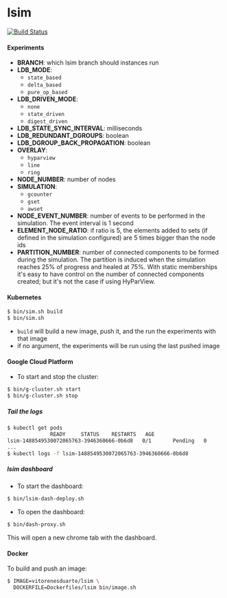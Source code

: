 # lsim

[![Build Status](https://travis-ci.org/vitorenesduarte/lsim.svg?branch=master)](https://travis-ci.org/vitorenesduarte/lsim/)


#### Experiments

- __BRANCH__: which lsim branch should instances run
- __LDB_MODE__:
  - `state_based`
  - `delta_based`
  - `pure_op_based`
- __LDB_DRIVEN_MODE__:
  - `none`
  - `state_driven`
  - `digest_driven`
- __LDB_STATE_SYNC_INTERVAL__: milliseconds
- __LDB_REDUNDANT_DGROUPS__: boolean
- __LDB_DGROUP_BACK_PROPAGATION__: boolean
- __OVERLAY__:
  - `hyparview`
  - `line`
  - `ring`
- __NODE_NUMBER__: number of nodes
- __SIMULATION__:
  - `gcounter`
  - `gset`
  - `awset`
- __NODE_EVENT_NUMBER__: number of events to be performed in
the simulation. The event interval is 1 second
- __ELEMENT_NODE_RATIO__: if ratio is 5, the elements added to
sets (if defined in the simulation configured)  are 5 times
bigger than the node ids
- __PARTITION_NUMBER__: number of connected components to be formed
during the simulation. The partition is induced when the simulation
reaches 25% of progress and healed at 75%. With static memberships
it's easy to have control on the number of connected components
created; but it's not the case if using HyParView.


#### Kubernetes

```bash
$ bin/sim.sh build
$ bin/sim.sh
```

- `build` will build a new image, push it, and the run the experiments with that image
- if no argument, the experiments will be run using the last pushed image


#### Google Cloud Platform

- To start and stop the cluster:

```bash
$ bin/g-cluster.sh start
$ bin/g-cluster.sh stop
```

##### Tail the logs

```bash
$ kubectl get pods
              READY     STATUS    RESTARTS   AGE
lsim-1488549530072065763-3946360666-0b6d8   0/1       Pending   0
...
$ kubectl logs -f lsim-1488549530072065763-3946360666-0b6d8
```


##### lsim dashboard

- To start the dashboard:
```bash
$ bin/lsim-dash-deploy.sh
```

- To open the dashboard:

```bash
$ bin/dash-proxy.sh
```

This will open a new chrome tab with the dashboard.


#### Docker
To build and push an image:

```bash
$ IMAGE=vitorenesduarte/lsim \
  DOCKERFILE=Dockerfiles/lsim bin/image.sh
```
